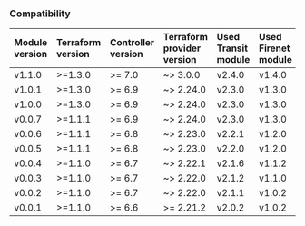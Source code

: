 ### Compatibility
Module version | Terraform version | Controller version | Terraform provider version | Used Transit module | Used Firenet module
:--- | :--- | :--- | :--- | :--- | :---
v1.1.0 | >=1.3.0 | >= 7.0 | ~> 3.0.0 | v2.4.0 | v1.4.0
v1.0.1 | >=1.3.0 | >= 6.9 | ~> 2.24.0 | v2.3.0 | v1.3.0
v1.0.0 | >=1.3.0 | >= 6.9 | ~> 2.24.0 | v2.3.0 | v1.3.0
v0.0.7 | >=1.1.1 | >= 6.9 | ~> 2.24.0 | v2.3.0 | v1.3.0
v0.0.6 | >=1.1.1 | >= 6.8 | ~> 2.23.0 | v2.2.1 | v1.2.0
v0.0.5 | >=1.1.1 | >= 6.8 | ~> 2.23.0 | v2.2.0 | v1.2.0
v0.0.4 | >=1.1.0 | >= 6.7 | ~> 2.22.1 | v2.1.6 | v1.1.2
v0.0.3 | >=1.1.0 | >= 6.7 | ~> 2.22.0 | v2.1.2 | v1.1.0
v0.0.2 | >=1.1.0 | >= 6.7 | ~> 2.22.0 | v2.1.1 | v1.0.2
v0.0.1 | >=1.1.0 | >= 6.6 | >= 2.21.2 | v2.0.2 | v1.0.2